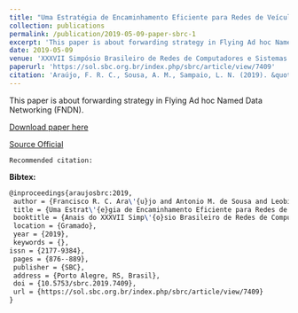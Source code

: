 ```yaml
---
title: "Uma Estratégia de Encaminhamento Eficiente para Redes de Veículos Aéreos não Tripulados de Dados Nomeados"
collection: publications
permalink: /publication/2019-05-09-paper-sbrc-1
excerpt: 'This paper is about forwarding strategy in Flying Ad hoc Named Data Networking (FNDN).'
date: 2019-05-09
venue: 'XXXVII Simpósio Brasileiro de Redes de Computadores e Sistemas Distribuídos (SBRC)'
paperurl: 'https://sol.sbc.org.br/index.php/sbrc/article/view/7409'
citation: 'Araújo, F. R. C., Sousa, A. M., Sampaio, L. N. (2019). &quot;Uma Estratégia de Encaminhamento Eficiente para Redes de Veículos Aéreos não Tripulados de Dados Nomeados.&quot; <i>In XXXVII Simpósio Brasileiro de Redes de Computadores e Sistemas Distribuídos (SBRC)</i>. (pp. 876-889). Gramado, RS: SBC.'
---
```

This paper is about forwarding strategy in Flying Ad hoc Named Data Networking (FNDN).

[Download paper here](https://renato2012.github.io/files/2019-sbrc-1.pdf)

[Source Official](http://dx.doi.org/10.5753/sbrc.2019.7409)

`Recommended citation:`

**Bibtex:**

```tex
@inproceedings{araujosbrc:2019,
 author = {Francisco R. C. Ara\'{u}jo and Antonio M. de Sousa and Leobino Sampaio},
 title = {Uma Estrat\'{e}gia de Encaminhamento Eficiente para Redes de Ve\'{i}culos A\'{e}reos n\~{a}o Tripulados de Dados Nomeados},
 booktitle = {Anais do XXXVII Simp\'{o}sio Brasileiro de Redes de Computadores e Sistemas Distribu\'{i}dos},
 location = {Gramado},
 year = {2019},
 keywords = {},
issn = {2177-9384},
 pages = {876--889},
 publisher = {SBC},
 address = {Porto Alegre, RS, Brasil},
 doi = {10.5753/sbrc.2019.7409},
 url = {https://sol.sbc.org.br/index.php/sbrc/article/view/7409}
}
```
